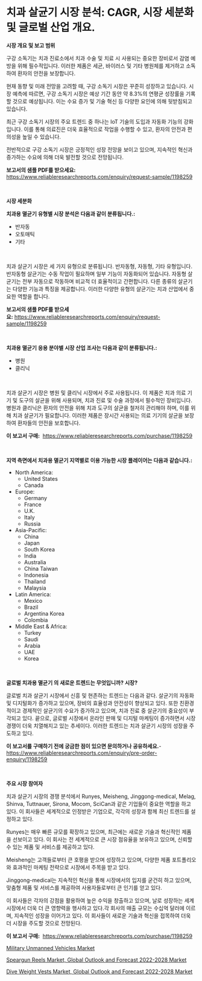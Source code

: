 <p><h1>치과 살균기 시장 분석: CAGR, 시장 세분화 및 글로벌 산업 개요.</h1></p><p><strong>시장 개요 및 보고 범위</strong></p>
<p><p>구강 소독기는 치과 진료소에서 치과 수술 및 치료 시 사용되는 중요한 장비로서 감염 예방을 위해 필수적입니다. 이러한 제품은 세균, 바이러스 및 기타 병원체를 제거하고 소독하여 환자의 안전을 보장합니다. </p><p>현재 동향 및 미래 전망을 고려할 때, 구강 소독기 시장은 꾸준히 성장하고 있습니다. 시장 예측에 따르면, 구강 소독기 시장은 예상 기간 동안 약 8.3%의 연평균 성장률을 기록할 것으로 예상됩니다. 이는 수요 증가 및 기술 혁신 등 다양한 요인에 의해 뒷받침되고 있습니다.</p><p>최근 구강 소독기 시장의 주요 트렌드 중 하나는 IoT 기술의 도입과 자동화 기능의 강화입니다. 이를 통해 의료진은 더욱 효율적으로 작업을 수행할 수 있고, 환자의 안전과 편의성을 높일 수 있습니다.</p><p>전반적으로 구강 소독기 시장은 긍정적인 성장 전망을 보이고 있으며, 지속적인 혁신과 증가하는 수요에 의해 더욱 발전할 것으로 전망됩니다.</p></p>
<p><strong>보고서의 샘플 PDF를 받으세요:</strong> <a href="https://www.reliableresearchreports.com/enquiry/request-sample/1198259">https://www.reliableresearchreports.com/enquiry/request-sample/1198259</a></p>
<p>&nbsp;</p>
<p><strong>시장 세분화</strong></p>
<p><strong>치과용 멸균기 유형별 시장 분석은 다음과 같이 분류됩니다.:</strong></p>
<p><ul><li>반자동</li><li>오토매틱</li><li>기타</li></ul></p>
<p>&nbsp;</p>
<p><p>치과 살균기 시장은 세 가지 유형으로 분류됩니다. 반자동형, 자동형, 기타 유형입니다. 반자동형 살균기는 수동 작업이 필요하며 일부 기능이 자동화되어 있습니다. 자동형 살균기는 전부 자동으로 작동하며 비교적 더 효율적이고 간편합니다. 다른 종류의 살균기는 다양한 기능과 특징을 제공합니다. 이러한 다양한 유형의 살균기는 치과 산업에서 중요한 역할을 합니다.</p></p>
<p><strong>보고서의 샘플 PDF를 받으세요:</strong>&nbsp;<a href="https://www.reliableresearchreports.com/enquiry/request-sample/1198259">https://www.reliableresearchreports.com/enquiry/request-sample/1198259</a></p>
<p>&nbsp;</p>
<p><strong> 치과용 멸균기 응용 분야별 시장 산업 조사는 다음과 같이 분류됩니다.:</strong></p>
<p><ul><li>병원</li><li>클리닉</li></ul></p>
<p>&nbsp;</p>
<p><p>치과 살균기 시장은 병원 및 클리닉 시장에서 주로 사용됩니다. 이 제품은 치과 의료 기기 및 도구의 살균을 위해 사용되며, 치과 진료 및 수술 과정에서 필수적인 장비입니다. 병원과 클리닉은 환자의 안전을 위해 치과 도구의 살균을 철저히 관리해야 하며, 이를 위해 치과 살균기가 필요합니다. 이러한 제품은 장시간 사용되는 의료 기기의 살균을 보장하여 환자들의 안전을 보호합니다.</p></p>
<p><strong>이 보고서 구매:</strong>&nbsp; <a href="https://www.reliableresearchreports.com/purchase/1198259">https://www.reliableresearchreports.com/purchase/1198259</a></p>
<p>&nbsp;</p>
<p><strong>지역 측면에서 치과용 멸균기 지역별로 이용 가능한 시장 플레이어는 다음과 같습니다.:</strong></p>
<p><ul>
    <li>
        North America:
        <ul>
            <li>United States</li>
            <li>Canada</li>
        </ul>
    </li>
    <li>
        Europe:
        <ul>
            <li>Germany</li>
            <li>France</li>
            <li>U.K.</li>
            <li>Italy</li>
            <li>Russia</li>
        </ul>
    </li>
    <li>
        Asia-Pacific:
        <ul>
            <li>China</li>
            <li>Japan</li>
            <li>South Korea</li>
            <li>India</li>
            <li>Australia</li>
            <li>China Taiwan</li>
            <li>Indonesia</li>
            <li>Thailand</li>
            <li>Malaysia</li>
        </ul>
    </li>
    <li>
        Latin America:
        <ul>
            <li>Mexico</li>
            <li>Brazil</li>
            <li>Argentina Korea</li>
            <li>Colombia</li>
        </ul>
    </li>
    <li>
        Middle East & Africa:
        <ul>
            <li>Turkey</li>
            <li>Saudi</li>
            <li>Arabia</li>
            <li>UAE</li>
            <li>Korea</li>
        </ul>
    </li>
    </ul></p>
<p>&nbsp;</p>
<p><strong>글로벌 치과용 멸균기 의 새로운 트렌드는 무엇입니까? 시장?</strong></p>
<p><p>글로벌 치과 살균기 시장에서 신흥 및 현존하는 트렌드는 다음과 같다. 살균기의 자동화 및 디지털화가 증가하고 있으며, 장비의 효율성과 안전성이 향상되고 있다. 또한 친환경적이고 경제적인 살균기의 수요가 증가하고 있으며, 치과 진료 중 살균기의 중요성이 부각되고 있다. 끝으로, 글로벌 시장에서 온라인 판매 및 디지털 마케팅이 증가하면서 시장 경쟁이 더욱 치열해지고 있는 추세이다. 이러한 트렌드는 치과 살균기 시장의 성장을 주도하고 있다.</p></p>
<p><strong>이 보고서를 구매하기 전에 궁금한 점이 있으면 문의하거나 공유하세요.</strong>- <a href="https://www.reliableresearchreports.com/enquiry/pre-order-enquiry/1198259">https://www.reliableresearchreports.com/enquiry/pre-order-enquiry/1198259</a></p>
<p>&nbsp;</p>
<p><strong>주요 시장 참여자</strong></p>
<p><p>치과 살균기 시장의 경쟁 분석에서 Runyes, Meisheng, Jinggong-medical, Melag, Shinva, Tuttnauer, Sirona, Mocom, SciCan과 같은 기업들이 중요한 역할을 하고 있다. 이 회사들은 세계적으로 인정받은 기업으로, 각각의 성장과 함께 최신 트렌드를 설정하고 있다.</p><p>Runyes는 매우 빠른 규모를 확장하고 있으며, 최근에는 새로운 기술과 혁신적인 제품을 선보이고 있다. 이 회사는 전 세계적으로 큰 시장 점유율을 보유하고 있으며, 신뢰할 수 있는 제품 및 서비스를 제공하고 있다.</p><p>Meisheng는 고객들로부터 큰 호평을 받으며 성장하고 있으며, 다양한 제품 포트폴리오와 효과적인 마케팅 전략으로 시장에서 주목을 받고 있다.</p><p>Jinggong-medical는 지속적인 혁신을 통해 시장에서의 입지를 굳건히 하고 있으며, 맞춤형 제품 및 서비스를 제공하여 사용자들로부터 큰 인기를 얻고 있다.</p><p>이 회사들은 각자의 강점을 활용하여 높은 수익을 창출하고 있으며, 날로 성장하는 세계시장에서 더욱 더 큰 영향력을 행사하고 있다.각 회사의 매출 규모는 수십억 달러에 이르며, 지속적인 성장을 이어가고 있다. 이 회사들이 새로운 기술과 혁신을 접목하여 더욱 더 시장을 주도할 것으로 전망된다.</p></p>
<p><strong>이 보고서 구매:</strong>&nbsp;&nbsp;<a href="https://www.reliableresearchreports.com/purchase/1198259">https://www.reliableresearchreports.com/purchase/1198259</a></p>
<p><p><a href="https://github.com/Glendatilghmankmgz0rbhwpy/Market-Research-Report-List-1/blob/main/military-unmanned-vehicles-market.md">Military Unmanned Vehicles Market</a></p><p><a href="https://view.publitas.com/reportprime-1/speargun-reels-market-global-outlook-and-forecast-2022-2028-market-size-growth-and-forecast-from-2023-2030/">Speargun Reels Market, Global Outlook and Forecast 2022-2028 Market</a></p><p><a href="https://view.publitas.com/reportprime-1/dive-weight-vests-market-global-outlook-and-forecast-2022-2028-market-research-report-provides-thorough-industry-overview-which-offers-an-in-depth-analysis-of-product-trends-and-new-market-divisions/">Dive Weight Vests Market, Global Outlook and Forecast 2022-2028 Market</a></p></p>
